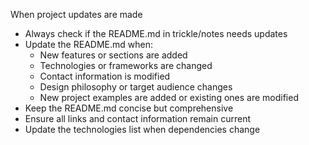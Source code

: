 When project updates are made

- Always check if the README.md in trickle/notes needs updates
- Update the README.md when:
  - New features or sections are added
  - Technologies or frameworks are changed
  - Contact information is modified
  - Design philosophy or target audience changes
  - New project examples are added or existing ones are modified
- Keep the README.md concise but comprehensive
- Ensure all links and contact information remain current
- Update the technologies list when dependencies change